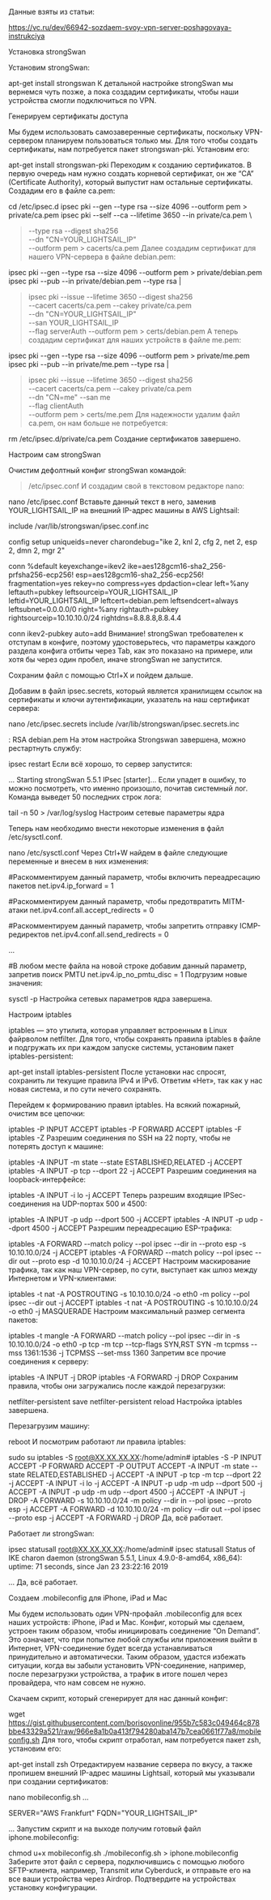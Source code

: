 Данные взяты из статьи:

https://vc.ru/dev/66942-sozdaem-svoy-vpn-server-poshagovaya-instrukciya


Установка strongSwan

Установим strongSwan:

apt-get install strongswan
К детальной настройке strongSwan мы вернемся чуть позже, а пока создадим сертификаты, чтобы наши устройства смогли подключиться по VPN.

Генерируем сертификаты доступа

Мы будем использовать самозаверенные сертификаты, поскольку VPN-сервером планируем пользоваться только мы. Для того чтобы создать сертификаты, нам потребуется пакет strongswan-pki. Установим его:

apt-get install strongswan-pki
Переходим к созданию сертификатов. В первую очередь нам нужно создать корневой сертификат, он же “CA” (Certificate Authority), который выпустит нам остальные сертификаты. Создадим его в файле ca.pem:

cd /etc/ipsec.d
ipsec pki --gen --type rsa --size 4096 --outform pem > private/ca.pem
ipsec pki --self --ca --lifetime 3650 --in private/ca.pem \
> --type rsa --digest sha256 \
> --dn "CN=YOUR_LIGHTSAIL_IP" \
> --outform pem > cacerts/ca.pem
Далее создадим сертификат для нашего VPN-сервера в файле debian.pem:

ipsec pki --gen --type rsa --size 4096 --outform pem > private/debian.pem
ipsec pki --pub --in private/debian.pem --type rsa |
> ipsec pki --issue --lifetime 3650 --digest sha256 \
> --cacert cacerts/ca.pem --cakey private/ca.pem \
> --dn "CN=YOUR_LIGHTSAIL_IP" \
> --san YOUR_LIGHTSAIL_IP \
> --flag serverAuth --outform pem > certs/debian.pem
А теперь создадим сертификат для наших устройств в файле me.pem:

ipsec pki --gen --type rsa --size 4096 --outform pem > private/me.pem
ipsec pki --pub --in private/me.pem --type rsa |
> ipsec pki --issue --lifetime 3650 --digest sha256 \
> --cacert cacerts/ca.pem --cakey private/ca.pem \
> --dn "CN=me" --san me \
> --flag clientAuth \
> --outform pem > certs/me.pem
Для надежности удалим файл ca.pem, он нам больше не потребуется:

rm /etc/ipsec.d/private/ca.pem
Создание сертификатов завершено.


Настроим сам strongSwan

Очистим дефолтный конфиг strongSwan командой:

> /etc/ipsec.conf
И создадим свой в текстовом редакторе nano:

nano /etc/ipsec.conf
Вставьте данный текст в него, заменив YOUR_LIGHTSAIL_IP на внешний IP-адрес машины в AWS Lightsail:

include /var/lib/strongswan/ipsec.conf.inc

config setup
        uniqueids=never
        charondebug="ike 2, knl 2, cfg 2, net 2, esp 2, dmn 2,  mgr 2"

conn %default
        keyexchange=ikev2
        ike=aes128gcm16-sha2_256-prfsha256-ecp256!
        esp=aes128gcm16-sha2_256-ecp256!
        fragmentation=yes
        rekey=no
        compress=yes
        dpdaction=clear
        left=%any
        leftauth=pubkey
        leftsourceip=YOUR_LIGHTSAIL_IP
        leftid=YOUR_LIGHTSAIL_IP
        leftcert=debian.pem
        leftsendcert=always
        leftsubnet=0.0.0.0/0
        right=%any
        rightauth=pubkey
        rightsourceip=10.10.10.0/24
        rightdns=8.8.8.8,8.8.4.4

conn ikev2-pubkey
        auto=add
Внимание! strongSwan требователен к отступам в конфиге, поэтому удостоверьтесь, что параметры каждого раздела конфига отбиты через Tab, как это показано на примере, или хотя бы через один пробел, иначе strongSwan не запустится.

Сохраним файл с помощью Ctrl+X и пойдем дальше.

Добавим в файл ipsec.secrets, который является хранилищем ссылок на сертификаты и ключи аутентификации, указатель на наш сертификат сервера:

nano /etc/ipsec.secrets
include /var/lib/strongswan/ipsec.secrets.inc

: RSA debian.pem
На этом настройка Strongswan завершена, можно рестартнуть службу:

ipsec restart
Если всё хорошо, то сервер запустится:

...
Starting strongSwan 5.5.1 IPsec [starter]...
Если упадет в ошибку, то можно посмотреть, что именно произошло, почитав системный лог. Команда выведет 50 последних строк лога:

tail -n 50 > /var/log/syslog
Настроим сетевые параметры ядра

Теперь нам необходимо внести некоторые изменения в файл /etc/sysctl.conf.

nano /etc/sysctl.conf
Через Ctrl+W найдем в файле следующие переменные и внесем в них изменения:

#Раскомментируем данный параметр, чтобы включить переадресацию пакетов
net.ipv4.ip_forward = 1

#Раскомментируем данный параметр, чтобы предотвратить MITM-атаки
net.ipv4.conf.all.accept_redirects = 0

#Раскомментируем данный параметр, чтобы запретить отправку ICMP-редиректов
net.ipv4.conf.all.send_redirects = 0

...

#В любом месте файла на новой строке добавим данный параметр, запретив поиск PMTU
net.ipv4.ip_no_pmtu_disc = 1
Подгрузим новые значения:

sysctl -p
Настройка сетевых параметров ядра завершена.



Настроим iptables

iptables — это утилита, которая управляет встроенным в Linux файрволом netfilter. Для того, чтобы сохранять правила iptables в файле и подгружать их при каждом запуске системы, установим пакет iptables-persistent:

apt-get install iptables-persistent
После установки нас спросят, сохранить ли текущие правила IPv4 и IPv6. Ответим «Нет», так как у нас новая система, и по сути нечего сохранять.

Перейдем к формированию правил iptables. На всякий пожарный, очистим все цепочки:

iptables -P INPUT ACCEPT
iptables -P FORWARD ACCEPT
iptables -F
iptables -Z
Разрешим соединения по SSH на 22 порту, чтобы не потерять доступ к машине:

iptables -A INPUT -m state --state ESTABLISHED,RELATED -j ACCEPT
iptables -A INPUT -p tcp --dport 22 -j ACCEPT
Разрешим соединения на loopback-интерфейсе:

iptables -A INPUT -i lo -j ACCEPT
Теперь разрешим входящие IPSec-соединения на UDP-портах 500 и 4500:

iptables -A INPUT -p udp --dport  500 -j ACCEPT
iptables -A INPUT -p udp --dport 4500 -j ACCEPT
Разрешим переадресацию ESP-трафика:

iptables -A FORWARD --match policy --pol ipsec --dir in  --proto esp -s 10.10.10.0/24 -j ACCEPT
iptables -A FORWARD --match policy --pol ipsec --dir out --proto esp -d 10.10.10.0/24 -j ACCEPT
Настроим маскирование трафика, так как наш VPN-сервер, по сути, выступает как шлюз между Интернетом и VPN-клиентами:

iptables -t nat -A POSTROUTING -s 10.10.10.0/24 -o eth0 -m policy --pol ipsec --dir out -j ACCEPT
iptables -t nat -A POSTROUTING -s 10.10.10.0/24 -o eth0 -j MASQUERADE
Настроим максимальный размер сегмента пакетов:

iptables -t mangle -A FORWARD --match policy --pol ipsec --dir in -s 10.10.10.0/24 -o eth0 -p tcp -m tcp --tcp-flags SYN,RST SYN -m tcpmss --mss 1361:1536 -j TCPMSS --set-mss 1360
Запретим все прочие соединения к серверу:

iptables -A INPUT -j DROP
iptables -A FORWARD -j DROP
Сохраним правила, чтобы они загружались после каждой перезагрузки:

netfilter-persistent save
netfilter-persistent reload
Настройка iptables завершена.


Перезагрузим машину:

reboot
И посмотрим работают ли правила iptables:

sudo su
iptables -S
root@XX.XX.XX.XX:/home/admin# iptables -S
-P INPUT ACCEPT
-P FORWARD ACCEPT
-P OUTPUT ACCEPT
-A INPUT -m state --state RELATED,ESTABLISHED -j ACCEPT
-A INPUT -p tcp -m tcp --dport 22 -j ACCEPT
-A INPUT -i lo -j ACCEPT
-A INPUT -p udp -m udp --dport 500 -j ACCEPT
-A INPUT -p udp -m udp --dport 4500 -j ACCEPT
-A INPUT -j DROP
-A FORWARD -s 10.10.10.0/24 -m policy --dir in --pol ipsec --proto esp -j ACCEPT
-A FORWARD -d 10.10.10.0/24 -m policy --dir out --pol ipsec --proto esp -j ACCEPT
-A FORWARD -j DROP
Да, всё работает.

Работает ли strongSwan:

ipsec statusall
root@XX.XX.XX.XX:/home/admin# ipsec statusall
Status of IKE charon daemon (strongSwan 5.5.1, Linux 4.9.0-8-amd64, x86_64):
  uptime: 71 seconds, since Jan 23 23:22:16 2019

...
Да, всё работает.


Создаем .mobileconfig для iPhone, iPad и Mac

Мы будем использовать один VPN-профайл .mobileconfig для всех наших устройств: iPhone, iPad и Mac. Конфиг, который мы сделаем, устроен таким образом, чтобы инициировать соединение “On Demand”. Это означает, что при попытке любой службы или приложения выйти в Интернет, VPN-соединение будет всегда устанавливаться принудительно и автоматически. Таким образом, удастся избежать ситуации, когда вы забыли установить VPN-соединение, например, после перезагрузки устройства, а трафик в итоге пошел через провайдера, что нам совсем не нужно.

Скачаем скрипт, который сгенерирует для нас данный конфиг:

wget https://gist.githubusercontent.com/borisovonline/955b7c583c049464c878bbe43329a521/raw/966e8a1b0a413f794280aba147b7cea0661f77a8/mobileconfig.sh
Для того, чтобы скрипт отработал, нам потребуется пакет zsh, установим его:

apt-get install zsh
Отредактируем название сервера по вкусу, а также пропишем внешний IP-адрес машины Lightsail, который мы указывали при создании сертификатов:

nano mobileconfig.sh
...

SERVER="AWS Frankfurt"
FQDN="YOUR_LIGHTSAIL_IP"

...
Запустим скрипт и на выходе получим готовый файл iphone.mobileconfig:

chmod u+x mobileconfig.sh
./mobileconfig.sh > iphone.mobileconfig
Заберите этот файл с сервера, подключившись с помощью любого SFTP-клиента, например, Transmit или Cyberduck, и отправьте его на все ваши устройства через Airdrop. Подтвердите на устройствах установку конфигурации.

